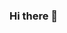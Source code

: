 ### Hi there 👋

<!--
**i9ject0r/i9ject0r** is a ✨ _special_ ✨ repository because its `README.md` (this file) appears on your GitHub profile.

Here are some ideas to get you started:

<img src="https://user-images.githubusercontent.com/22107794/139580686-887df369-edb8-4bc8-b607-4fbf6d7e4866.gif"></img>

- 🔭 I’m currently working on ...
- 🌱 I’m currently learning ...
- 👯 I’m looking to collaborate on ...
- 🤔 I’m looking for help with ...
- 💬 Ask me about ...
- 📫 How to reach me: ...
- 😄 Pronouns: ...
- ⚡ Fun fact: ...
-->

